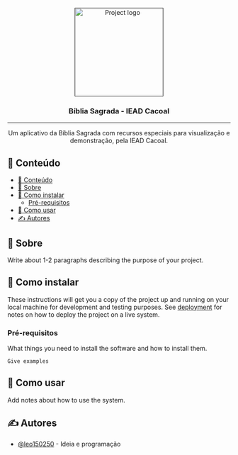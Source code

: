 <p align="center">
  <a href="" rel="noopener">
 <img width=200px height=200px src="#" alt="Project logo"></a>
</p>

<h3 align="center">Bíblia Sagrada - IEAD Cacoal</h3>

---

<p align="center">Um aplicativo da Bíblia Sagrada com recursos especiais para visualização e demonstração, pela IEAD Cacoal.
</p>

## 📝 Conteúdo

- [📝 Conteúdo](#-conteúdo)
- [🧐 Sobre ](#-sobre-)
- [🏁 Como instalar ](#-como-instalar-)
  - [Pré-requisitos](#pré-requisitos)
- [🎈 Como usar ](#-como-usar-)
- [✍️ Autores ](#️-autores-)

## 🧐 Sobre <a name = "sobre"></a>

Write about 1-2 paragraphs describing the purpose of your project.

## 🏁 Como instalar <a name = "como_instalar"></a>

These instructions will get you a copy of the project up and running on your local machine for development and testing purposes. See [deployment](#deployment) for notes on how to deploy the project on a live system.

### Pré-requisitos

What things you need to install the software and how to install them.

```
Give examples
```

## 🎈 Como usar <a name="como_usar"></a>

Add notes about how to use the system.

## ✍️ Autores <a name = "autores"></a>

- [@leo150250](https://github.com/leo150250) - Ideia e programação